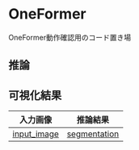 # OneFormer
OneFormer動作確認用のコード置き場

## 推論


## 可視化結果
|入力画像|推論結果|
|---|---|
|[input_image](./data/origin.png)|[segmentation](./data/mask.png)|